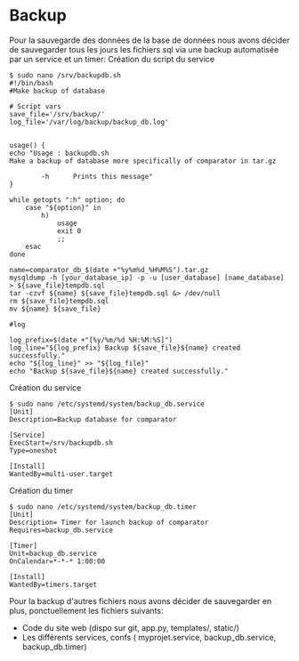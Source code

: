 # Backup
Pour la sauvegarde des données de la base de données nous avons décider de sauvegarder tous les jours les fichiers sql via une backup automatisée par un service et un timer:
Création du script du service
```bash=
$ sudo nano /srv/backupdb.sh
#!/bin/bash
#Make backup of database

# Script vars
save_file='/srv/backup/'
log_file='/var/log/backup/backup_db.log'


usage() {
echo "Usage : backupdb.sh
Make a backup of database more specifically of comparator in tar.gz

        -h      Prints this message"
}

while getopts ":h" option; do
    case "${option}" in
        h)
            usage
            exit 0
            ;;
    esac
done

name=comparator_db_$(date +"%y%m%d_%H%M%S").tar.gz
mysqldump -h [your_database_ip] -p -u [user_database] [name_database] > ${save_file}tempdb.sql
tar -czvf ${name} ${save_file}tempdb.sql &> /dev/null
rm ${save_file}tempdb.sql
mv ${name} ${save_file}

#log

log_prefix=$(date +"[%y/%m/%d %H:%M:%S]")
log_line="${log_prefix} Backup ${save_file}${name} created successfully."
echo "${log_line}" >> "${log_file}"
echo "Backup ${save_file}${name} created successfully."
```

Création du service
```bash=
$ sudo nano /etc/systemd/system/backup_db.service
[Unit]
Description=Backup database for comparator

[Service]
ExecStart=/srv/backupdb.sh
Type=oneshot

[Install]
WantedBy=multi-user.target
```
Création du timer
```bash=
$ sudo nano /etc/systemd/system/backup_db.timer
[Unit]
Description= Timer for launch backup of comparator
Requires=backup_db.service

[Timer]
Unit=backup_db.service
OnCalendar=*-*-* 1:00:00

[Install]
WantedBy=timers.target
```

Pour la backup d'autres fichiers nous avons décider de sauvegarder en plus, ponctuellement les fichiers suivants:
- Code du site web (dispo sur git, app.py, templates/, static/)
- Les différents services, confs ( myprojet.service, backup_db.service, backup_db.timer)
